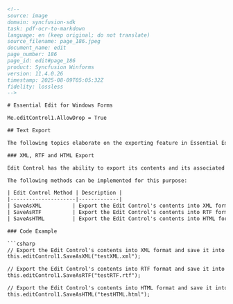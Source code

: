 ```html
<!-- 
source: image
domain: syncfusion-sdk
task: pdf-ocr-to-markdown
language: en (keep original; do not translate)
source_filename: page_186.jpeg
document_name: edit
page_number: 186
page_id: edit#page_186
product: Syncfusion Winforms
version: 11.4.0.26
timestamp: 2025-08-09T05:05:32Z
fidelity: lossless
-->

# Essential Edit for Windows Forms

Me.editControl1.AllowDrop = True

## Text Export

The following topics elaborate on the exporting feature in Essential Edit:

### XML, RTF and HTML Export

Edit Control has the ability to export its contents and its associated **syntax highlighting** information into XML, RTF, or HTML formats. This allows the user to share text associated with the Edit Control along with its attributes such as syntax highlighting, line numbers, underlines, and many other useful features in universally accepted formats like XML, RTF, and HTML.

The following methods can be implemented for this purpose:

| Edit Control Method | Description |
|---------------------|-------------|
| SaveAsXML          | Export the Edit Control's contents into XML format and save it into any desired XML file. |
| SaveAsRTF          | Export the Edit Control's contents into RTF format and save it into any desired RTF file. |
| SaveAsHTML         | Export the Edit Control's contents into HTML format and save it into any desired HTML file. |

### Code Example

```csharp
// Export the Edit Control's contents into XML format and save it into a XML file.
this.editControl1.SaveAsXML("testXML.xml");

// Export the Edit Control's contents into RTF format and save it into a RTF file.
this.editControl1.SaveAsRTF("testRTF.rtf");

// Export the Edit Control's contents into HTML format and save it into a HTML file.
this.editControl1.SaveAsHTML("testHTML.html");
```

<!-- tags: [essential edit, windows forms, export, xml, rtf, html, edit control, syntax highlighting, file formats, saving] keywords: [export feature, edit control, xml export, rtf export, html export, file formats, saving files, syntax highlighting] -->
```